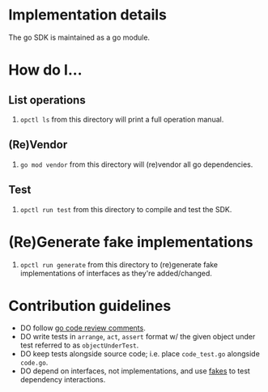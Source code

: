 # Implementation details
The go SDK is maintained as a go module.

# How do I...

## List operations
1. `opctl ls` from this directory will print a full operation manual.

## (Re)Vendor
1. `go mod vendor` from this directory will (re)vendor all go dependencies.

## Test
1. `opctl run test` from this directory to compile and test the SDK.

# (Re)Generate fake implementations
1. `opctl run generate` from this directory to (re)generate fake implementations of interfaces as they're added/changed.


# Contribution guidelines
- DO follow [go code review comments](https://github.com/golang/go/wiki/CodeReviewComments).
- DO write tests in `arrange`, `act`, `assert` format w/ the given object under test referred to as `objectUnderTest`.
- DO keep tests alongside source code; i.e. place `code_test.go` alongside `code.go`.
- DO depend on interfaces, not implementations, and use [fakes](https://github.com/maxbrunsfeld/counterfeiter) to test dependency interactions.